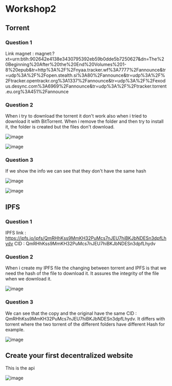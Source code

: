 # Workshop2

## Torrent

### Question 1 

Link magnet : magnet:?xt=urn:btih:902642e4138e3430795392eb59b0dde5b7250627&dn=The%20Beginning%20After%20the%20End%20Volumes%201-8%20epub&tr=http%3A%2F%2Fnyaa.tracker.wf%3A7777%2Fannounce&tr=udp%3A%2F%2Fopen.stealth.si%3A80%2Fannounce&tr=udp%3A%2F%2Ftracker.opentrackr.org%3A1337%2Fannounce&tr=udp%3A%2F%2Fexodus.desync.com%3A6969%2Fannounce&tr=udp%3A%2F%2Ftracker.torrent.eu.org%3A451%2Fannounce

### Question 2

When i try to download the torrent it don't work also when i tried to download it with BitTorrent. When i remove the folder and then try to install it, the folder is created but the files don't download.

![image](https://github.com/Natgru06/Workshop2/assets/108078812/9d5fc7fe-55a1-4d5a-874d-1664da3d206c)

![image](https://github.com/Natgru06/Workshop2/assets/108078812/b4443d23-be41-4903-bb65-36adf4ccf144)

### Question 3

If we show the info we can see that they don't have the same hash 

![image](https://github.com/Natgru06/Workshop2/assets/108078812/f8b41d92-7576-4fa9-bb12-1b332fc4317e)

![image](https://github.com/Natgru06/Workshop2/assets/108078812/36f13bb9-0aa6-4b8f-a352-6831cd24cf9e)



## IPFS

### Question 1

IPFS link : https://ipfs.io/ipfs/QmRHhKss9MmKH32PuMcs7nJEU7hiBKJbNDESn3dpfLhydv
CID : QmRHhKss9MmKH32PuMcs7nJEU7hiBKJbNDESn3dpfLhydv

### Question 2

When i create my IPFS file the changing between torrent and IPFS is that we need the hash of the file to download it. It assures the integrity of the file when we download it.

![image](https://github.com/Natgru06/Workshop2/assets/108078812/ff6a808f-054d-4848-b302-77b7cade1560)


### Question 3

We can see that the copy and the original have the same CID : QmRHhKss9MmKH32PuMcs7nJEU7hiBKJbNDESn3dpfLhydv. It differs with torrent where the two torrent of the different folders have different Hash for example.

![image](https://github.com/Natgru06/Workshop2/assets/108078812/acd374b8-71b4-4577-a16f-1661dffb7bf5)


## Create your first decentralized website

This is the api

![image](https://github.com/Natgru06/Workshop2/assets/108078812/4412e708-c30d-42b4-9b87-042c874cf78d)
